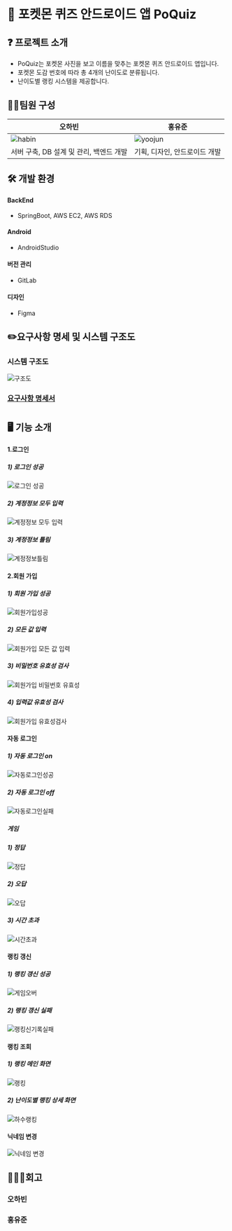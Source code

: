 # 🙌 포켓몬 퀴즈 안드로이드 앱 PoQuiz

## ❓ 프로젝트 소개
- PoQuiz는 포켓몬 사진을 보고 이름을 맞추는 포켓몬 퀴즈 안드로이드 앱입니다.  
- 포켓몬 도감 번호에 따라 총 4개의 난이도로 분류됩니다.  
- 난이도별 랭킹 시스템을 제공합니다. 

## 🙋‍♀️팀원 구성 
| 오하빈 | 홍유준 |
| --- | --- |
| ![habin](https://github.com/ghddbwns9808/PoQuiz/assets/65646370/4c221020-5d37-4e61-86d6-d36136b21db3) | ![yoojun](https://github.com/ghddbwns9808/PoQuiz/assets/65646370/939c9899-2d1c-469c-9ef6-0a083e2f74cb) |
| 서버 구축, DB 설계 및 관리, 백엔드 개발  | 기획, 디자인, 안드로이드 개발 |

## 🛠 개발 환경

#### BackEnd
- SpringBoot, AWS EC2, AWS RDS
#### Android
- AndroidStudio
#### 버전 관리
- GitLab
#### 디자인
- Figma

## ✏️요구사항 명세 및 시스템 구조도
### 시스템 구조도
![구조도](https://github.com/ghddbwns9808/PoQuiz/assets/65646370/33e3ab0c-dbaa-46cb-a914-cd687b1ceb7e)

### [요구사항 명세서](https://docs.google.com/document/d/1E5Zbgs2E5ATZnice7rm7Z5IB0qdDJ9FbxOZTqaigSXc/edit)  
#

## 🖥️ 기능 소개
#### 1.로그인
##### 1) 로그인 성공
![로그인 성공](https://github.com/ghddbwns9808/PoQuiz/assets/65646370/0fd2d4ae-a8fd-4463-91bf-bc60ecbef856)

##### 2) 계정정보 모두 입력
![계정정보 모두 입력](https://github.com/ghddbwns9808/PoQuiz/assets/65646370/412f4dac-c5ce-4f32-b3bf-57e97eb89374)

##### 3) 계정정보 틀림
![계정정보틀림](https://github.com/ghddbwns9808/PoQuiz/assets/65646370/96943e4d-c0cb-4349-abd7-45792d0d0f41)

#### 2.회원 가입
##### 1) 회원 가입 성공
![회원가입성공](https://github.com/ghddbwns9808/PoQuiz/assets/65646370/5f0f8f8a-d8cd-44c6-87c7-48ee08420c5d)

##### 2) 모든 값 입력
![회원가입 모든 값 입력](https://github.com/ghddbwns9808/PoQuiz/assets/65646370/1370b9cc-eb9d-4f84-b104-1a3c87afe627)

##### 3) 비밀번호 유효성 검사
![회원가입 비밀번호 유효성](https://github.com/ghddbwns9808/PoQuiz/assets/65646370/e06b4e90-cec9-4a99-bed6-516c718ce6b3)
##### 4) 입력값 유효성 검사
![회원가입 유효성검사](https://github.com/ghddbwns9808/PoQuiz/assets/65646370/f89906b8-c61f-44c9-be63-22ca42b147c3)

#### 자동 로그인
##### 1) 자동 로그인 on
![자동로그인성공](https://github.com/ghddbwns9808/PoQuiz/assets/65646370/af27dfa2-ffd6-4150-b40d-964ae29d9252)
##### 2) 자동 로그인 off
![자동로그인실패](https://github.com/ghddbwns9808/PoQuiz/assets/65646370/7c0ffd6c-6389-437a-bc8e-54ae336cc41e)


##### 게임
##### 1) 정답
![정답](https://github.com/ghddbwns9808/PoQuiz/assets/65646370/386f8f2c-729e-4f82-8fb8-6ab6aae0f498)

##### 2) 오답
![오답](https://github.com/ghddbwns9808/PoQuiz/assets/65646370/95a11f53-bed4-4c47-aaa7-b6cd81ebb688)

##### 3) 시간 초과
![시간초과](https://github.com/ghddbwns9808/PoQuiz/assets/65646370/1af8eac3-44b2-48b7-9ea0-12d8c2a6cb6f)

#### 랭킹 갱신
##### 1) 랭킹 갱신 성공
![게임오버](https://github.com/ghddbwns9808/PoQuiz/assets/65646370/4c93631e-7c4a-4fd3-9124-ba74b1dfd34b)

##### 2) 랭킹 갱신 실패
![랭킹신기록실패](https://github.com/ghddbwns9808/PoQuiz/assets/65646370/2b556551-9835-4e7b-8134-14a65aa6b23c)

#### 랭킹 조회
##### 1) 랭킹 메인 화면
![랭킹](https://github.com/ghddbwns9808/PoQuiz/assets/65646370/5fdfece7-aa4e-4bfc-8628-6518f869aa18)
##### 2) 난이도별 랭킹 상세 화면
![하수랭킹](https://github.com/ghddbwns9808/PoQuiz/assets/65646370/fc6a5207-99ce-45b5-9441-87577ae41b83)

#### 닉네임 변경
![닉네임 변경](https://github.com/ghddbwns9808/PoQuiz/assets/65646370/db2de046-d94e-433d-99ad-4cdc93b7d1a8)

## 🧑‍🤝‍🧑회고
### 오하빈
### 홍유준
